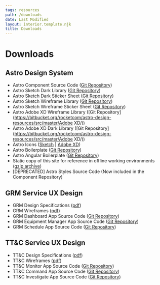 ```yaml
---
tags: resources
path: /downloads
date: Last Modified
layout: interior.template.njk
title: Downloads
---
```


# Downloads

## Astro Design System

- Astro Component Source Code ([Git Repository](https://bitbucket.org/rocketcom/astro-components/src/master/))
- Astro Sketch Dark Library ([Git Repository](https://bitbucket.org/rocketcom/astro-design-resources/src/master/Sketch/))
- Astro Sketch Dark Sticker Sheet ([Git Repository](https://bitbucket.org/rocketcom/astro-design-resources/src/master/Sketch/))
- Astro Sketch Wireframe Library ([Git Repository](https://bitbucket.org/rocketcom/astro-design-resources/src/master/Sketch/))
- Astro Sketch Wireframe Sticker Sheet ([Git Repository](https://bitbucket.org/rocketcom/astro-design-resources/src/master/Sketch/))
- Astro Adobe XD Wireframe Library ([Git Repository](https://bitbucket.org/rocketcom/astro-design-resources/src/master/Adobe XD/))
- Astro Adobe XD Dark Library ([Git Repository](https://bitbucket.org/rocketcom/astro-design-resources/src/master/Adobe XD/))
- Astro Icons ([Sketch](https://bitbucket.org/rocketcom/astro-styles/raw/f4a08616984c85d833e3abdca450dc253398aa1c/icons/src/Astro%20Icons.sketch) | [Adobe XD](https://bitbucket.org/rocketcom/astro-styles/raw/f4a08616984c85d833e3abdca450dc253398aa1c/icons/src/Astro%20Icons.xd))
- Astro Boilerplate ([Git Repository](https://bitbucket.org/rocketcom/astro-boilerplate/src/master/))
- Astro Angular Boilerplate ([Git Repository](https://bitbucket.org/rocketcom/astro-boilerplate-angular/src/master/))
- Static copy of this site for reference in offline working environments ([gzip archive](https://astrouxds.com/downloads/ads.tar.gz))
- \[DEPRECATED\] Astro Styles Source Code (Now included in the Component Repository)

## GRM Service UX Design

- GRM Design Specifications ([pdf](http://com.rocketcom.astrouxds.s3.amazonaws.com/attachments/cjx3r384i2gbihmqnxcwrq25d-grm-specifications.pdf))
- GRM Wireframes ([pdf](http://com.rocketcom.astrouxds.s3.amazonaws.com/attachments/cjx3rh6e22gcnhmqnhxkaf4fk-grm-wireframes.pdf))
- GRM Dashboard App Source Code ([Git Repository](https://bitbucket.org/rocketcom/grm-sample-apps-dashboard/src/master/))
- GRM Equipment Manager App Source Code ([Git Repository](https://bitbucket.org/rocketcom/grm-sample-apps-equipment/src/master/))
- GRM Schedule App Source Code ([Git Repository](https://bitbucket.org/rocketcom/grm-sample-apps-schedule/src/master/))

## TT&C Service UX Design

- TT&C Design Specifications ([pdf](http://com.rocketcom.astrouxds.s3.amazonaws.com/attachments/cjtsy7te707614iqnq3czazo4-tt-c-specifications.pdf))
- TT&C Wireframes ([pdf](http://com.rocketcom.astrouxds.s3.amazonaws.com/attachments/cjtsy72c3075p4iqntmk534ua-tt-c-wireframes.pdf))
- TT&C Monitor App Source Code ([Git Repository](https://bitbucket.org/rocketcom/tt-c-monitor/src/master/))
- TT&C Command App Source Code ([Git Repository](https://bitbucket.org/rocketcom/tt-c-command/src/master/))
- TT&C Investigate App Source Code ([Git Repository](https://bitbucket.org/rocketcom/tt-c-investigate/src/master/))
